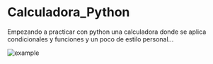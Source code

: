 # Calculadora_Python
Empezando a practicar con python una calculadora donde se aplica condicionales y funciones y un poco de estilo personal...

![example](https://user-images.githubusercontent.com/69433414/100402647-c6fa8a80-302a-11eb-9b2f-929c464ecb81.jpg)

